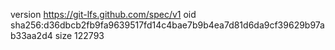 version https://git-lfs.github.com/spec/v1
oid sha256:d36dbcb2fb9fa9639517fd14c4bae7b9b4ea7d81d6da9cf39629b97ab33aa2d4
size 122793
